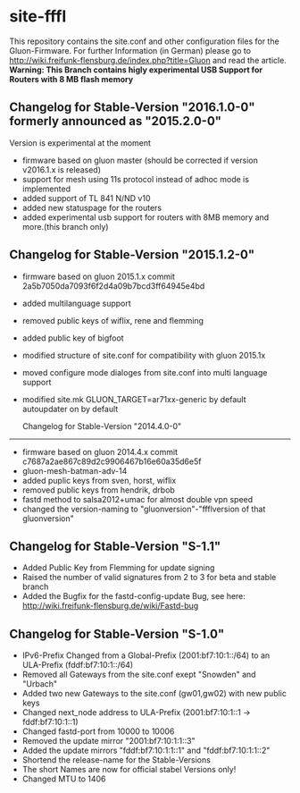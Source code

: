 site-fffl
=========

This repository contains the site.conf and other configuration files for the Gluon-Firmware. For further Information (in German) please go to http://wiki.freifunk-flensburg.de/index.php?title=Gluon and read the article. <br />
<b>Warning: This Branch contains higly experimental USB Support for Routers with 8 MB flash memory</b>

Changelog for Stable-Version "2016.1.0-0"<br />formerly announced as "2015.2.0-0"
-----------------------------------------
Version is experimental at the moment
* firmware based on gluon master (should be corrected if version v2016.1.x is released)
* support for mesh using 11s protocol instead of adhoc mode is implemented
* added support of TL 841 N/ND v10
* added new statuspage for the routers
* added experimental usb support for routers with 8MB memory and more.(this branch only)

Changelog for Stable-Version "2015.1.2-0"
-----------------------------------------
* firmware based on gluon 2015.1.x commit 2a5b7050da7093f6f2d4a09b7bcd3ff64945e4bd
* added multilanguage support
* removed public keys of wiflix, rene and flemming
* added public key of bigfoot
* modified structure of site.conf for compatibility with gluon 2015.1x
* moved configure mode dialoges from site.conf into multi language support
* modified site.mk GLUON_TARGET=ar71xx-generic by default autoupdater on by default
    
    Changelog for Stable-Version "2014.4.0-0"
------------------------------------
* firmware based on gluon 2014.4.x commit c7687a2ae867c89d2c9906467b16e60a35d6e5f
* gluon-mesh-batman-adv-14
* added puplic keys from sven, horst, wiflix
* removed public keys from hendrik, drbob
* fastd method to salsa2012+umac for almost double vpn speed
* changed the version-naming to "gluonversion"-"ffflversion of that gluonversion"

Changelog for Stable-Version "S-1.1"
------------------------------------
* Added Public Key from Flemming for update signing
* Raised the number of valid signatures from 2 to 3 for beta and stable branch
* Added the Bugfix for the fastd-config-update Bug, see here: http://wiki.freifunk-flensburg.de/wiki/Fastd-bug

Changelog for Stable-Version "S-1.0"
------------------------------------
* IPv6-Prefix Changed from a Global-Prefix (2001:bf7:10:1::/64) to an ULA-Prefix (fddf:bf7:10:1::/64)
* Removed all Gateways from the site.conf exept "Snowden" and "Urbach"
* Added two new Gateways to the site.conf (gw01,gw02) with new public keys
* Changed next_node address to ULA-Prefix (2001:bf7:10:1::1 -> fddf:bf7:10:1::1)
* Changed fastd-port from 10000 to 10006
* Removed the update mirror "2001:bf7:10:1:1::3"
* Added the update mirrors "fddf:bf7:10:1:1::1" and "fddf:bf7:10:1:1::2"
* Shortend the release-name for the Stable-Versions
* The short Names are now for official stabel Versions only!
* Changed MTU to 1406

